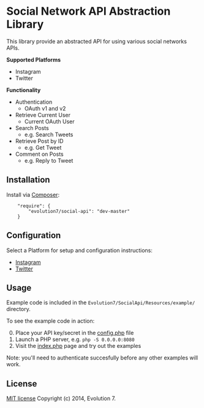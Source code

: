 # Social Network API Abstraction Library

This library provide an abstracted API for using various social networks APIs.

**Supported Platforms**

* Instagram
* Twitter

**Functionality**

* Authentication
    * OAuth v1 and v2
* Retrieve Current User
    * Current OAuth User
* Search Posts
    * e.g. Search Tweets
* Retrieve Post by ID
    * e.g. Get Tweet
* Comment on Posts
    * e.g. Reply to Tweet

## Installation

Install via [Composer](https://getcomposer.org/):
```
    "require": {
        "evolution7/social-api": "dev-master"
    }
```

## Configuration

Select a Platform for setup and configuration instructions:

* [Instagram](Evolution7/SocialApi/Resources/doc/Instagram.md)
* [Twitter](Evolution7/SocialApi/Resources/doc/Twitter.md)

## Usage

Example code is included in the `Evolution7/SocialApi/Resources/example/` directory.

To see the example code in action:

0. Place your API key/secret in the [config.php](Evolution7/SocialApi/Resources/example/config.php) file
0. Launch a PHP server, e.g. `php -S 0.0.0.0:8080`
0. Visit the [index.php](http://localhost:8080/index.php) page and try out the examples

Note: you'll need to authenticate succesfully before any other examples will work.

## License

[MIT license](https://github.com/evolution7/generator-symfony/blob/master/LICENSE)
Copyright (c) 2014, Evolution 7.
